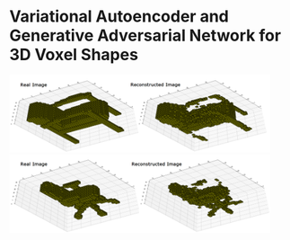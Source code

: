 # Variational Autoencoder and Generative Adversarial Network for 3D Voxel Shapes

<img src="Readme_Images/Vaegan_Comparison_1.png" width="465">   <img src="Readme_Images/Vaegan_Comparison_2.png" width="465" >
